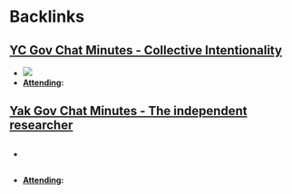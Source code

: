
# Backlinks
## [YC Gov Chat Minutes - Collective Intentionality](<YC Gov Chat Minutes - Collective Intentionality.md>)
- ![](https://firebasestorage.googleapis.com/v0/b/firescript-577a2.appspot.com/o/imgs%2Fapp%2FArtOfGig%2FMO7erlf6e4.png?alt=media&token=ac06bf23-4494-43ef-a141-b33c5546e5fc)
- **[Attending](<Attending.md>):**

## [Yak Gov Chat Minutes - The independent researcher](<Yak Gov Chat Minutes - The independent researcher.md>)
- ## 
- **[Attending](<Attending.md>):**

